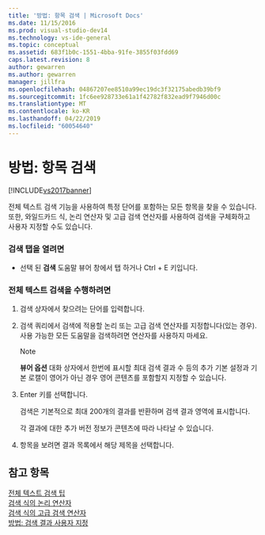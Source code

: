```yaml
---
title: '방법: 항목 검색 | Microsoft Docs'
ms.date: 11/15/2016
ms.prod: visual-studio-dev14
ms.technology: vs-ide-general
ms.topic: conceptual
ms.assetid: 683f1b0c-1551-4bba-91fe-3855f03fdd69
caps.latest.revision: 8
author: gewarren
ms.author: gewarren
manager: jillfra
ms.openlocfilehash: 04867207ee8510a99ec19dc3f32175abedb39bf9
ms.sourcegitcommit: 1fc6ee928733e61a1f42782f832ead9f7946d00c
ms.translationtype: MT
ms.contentlocale: ko-KR
ms.lasthandoff: 04/22/2019
ms.locfileid: "60054640"
---
```

# <a name="how-to-search-for-topics"></a>방법: 항목 검색
[!INCLUDE[vs2017banner](../includes/vs2017banner.md)]

전체 텍스트 검색 기능을 사용하여 특정 단어를 포함하는 모든 항목을 찾을 수 있습니다. 또한, 와일드카드 식, 논리 연산자 및 고급 검색 연산자를 사용하여 검색을 구체화하고 사용자 지정할 수도 있습니다.  
  
### <a name="to-open-the-search-tab"></a>검색 탭을 열려면  
  
- 선택 된 **검색** 도움말 뷰어 창에서 탭 하거나 Ctrl + E 키입니다.  
  
### <a name="to-perform-a-full-text-search"></a>전체 텍스트 검색을 수행하려면  
  
1. 검색 상자에서 찾으려는 단어를 입력합니다.  
  
2. 검색 쿼리에서 검색에 적용할 논리 또는 고급 검색 연산자를 지정합니다(있는 경우). 사용 가능한 모든 도움말을 검색하려면 연산자를 사용하지 마세요.  
  
    > [!NOTE]
    >  **뷰어 옵션** 대화 상자에서 한번에 표시할 최대 검색 결과 수 등의 추가 기본 설정과 기본 로캘이 영어가 아닌 경우 영어 콘텐츠를 포함할지 지정할 수 있습니다.  
  
3. Enter 키를 선택합니다.  
  
     검색은 기본적으로 최대 200개의 결과를 반환하며 검색 결과 영역에 표시합니다.  
  
     각 결과에 대한 추가 버전 정보가 콘텐츠에 따라 나타날 수 있습니다.  
  
4. 항목을 보려면 결과 목록에서 해당 제목을 선택합니다.  
  
## <a name="see-also"></a>참고 항목  
 [전체 텍스트 검색 팁](../ide/full-text-search-tips.md)   
 [검색 식의 논리 연산자](../ide/logical-operators-in-search-expressions.md)   
 [검색 식의 고급 검색 연산자](../ide/advanced-search-operators-in-search-expressions.md)   
 [방법: 검색 결과 사용자 지정](../ide/how-to-customize-search-results.md)
